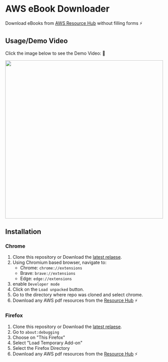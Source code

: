 # AWS eBook Downloader

Download eBooks from [AWS Resource Hub](https://resources.awscloud.com/) without filling forms :zap:

## Usage/Demo Video

Click the image below to see the Demo Video: :rocket:

<a href="https://youtu.be/TEmndTI01dU">
<img src="https://i.imgur.com/k1VtGSz.jpg" width="500">
</a>

## Installation

### Chrome

1. Clone this repository or Download the [latest relaese](https://github.com/yankeexe/aws-ebook-downloader/releases/latest).
2. Using Chromium based browser, navigate to:
   - Chrome: `chrome://extensions`
   - Brave: `brave://extensions`
   - Edge: `edge://extensions`
3. enable `Developer mode`
4. Click on the `Load unpacked` button.
5. Go to the directory where repo was cloned and select chrome.
6. Download any AWS pdf resources from the [Resource Hub](https://resources.awscloud.com/) :zap:

### Firefox

1. Clone this repository or Download the [latest relaese](https://github.com/yankeexe/aws-ebook-downloader/releases/latest).
2. Go to `about:debugging`
3. Choose on "This Firefox"
4. Select "Load Temporary Add-on"
5. Select the Firefox Directory
6. Download any AWS pdf resources from the [Resource Hub](https://resources.awscloud.com/) :zap:

